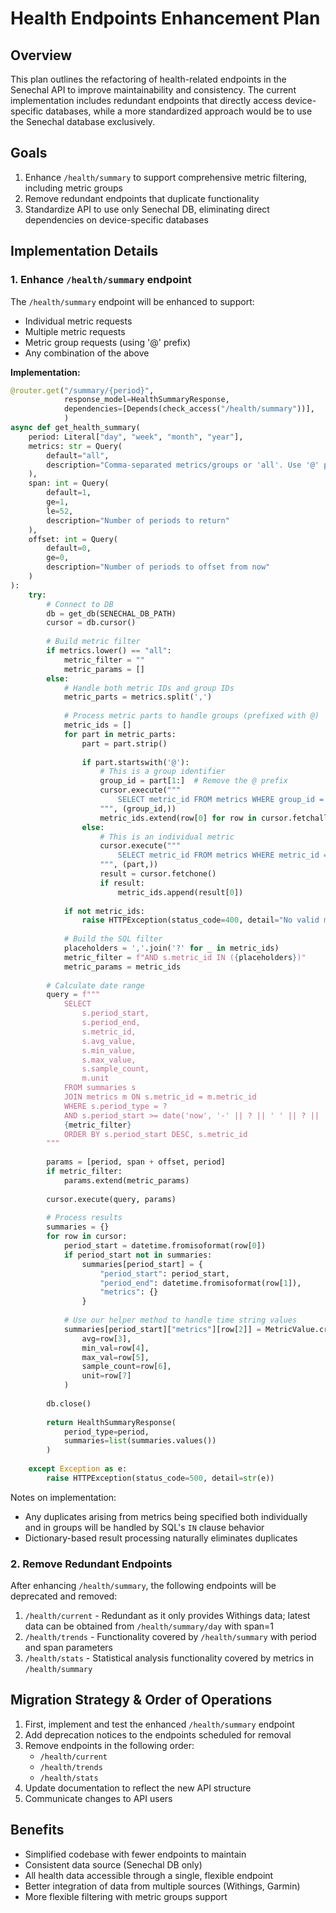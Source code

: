 # Health Endpoints Enhancement Plan

## Overview
This plan outlines the refactoring of health-related endpoints in the Senechal API to improve maintainability and consistency. The current implementation includes redundant endpoints that directly access device-specific databases, while a more standardized approach would be to use the Senechal database exclusively.

## Goals
1. Enhance `/health/summary` to support comprehensive metric filtering, including metric groups
2. Remove redundant endpoints that duplicate functionality
3. Standardize API to use only Senechal DB, eliminating direct dependencies on device-specific databases

## Implementation Details

### 1. Enhance `/health/summary` endpoint
The `/health/summary` endpoint will be enhanced to support:
- Individual metric requests
- Multiple metric requests
- Metric group requests (using '@' prefix)
- Any combination of the above

**Implementation:**
```python
@router.get("/summary/{period}", 
            response_model=HealthSummaryResponse,
            dependencies=[Depends(check_access("/health/summary"))],
            )
async def get_health_summary(
    period: Literal["day", "week", "month", "year"],
    metrics: str = Query(
        default="all",
        description="Comma-separated metrics/groups or 'all'. Use '@' prefix for metric groups."
    ),
    span: int = Query(
        default=1,
        ge=1,
        le=52,
        description="Number of periods to return"
    ),
    offset: int = Query(
        default=0,
        ge=0,
        description="Number of periods to offset from now"
    )
):
    try:
        # Connect to DB
        db = get_db(SENECHAL_DB_PATH)
        cursor = db.cursor()
        
        # Build metric filter
        if metrics.lower() == "all":
            metric_filter = ""
            metric_params = []
        else:
            # Handle both metric IDs and group IDs
            metric_parts = metrics.split(',')
            
            # Process metric parts to handle groups (prefixed with @)
            metric_ids = []
            for part in metric_parts:
                part = part.strip()
                
                if part.startswith('@'):
                    # This is a group identifier
                    group_id = part[1:]  # Remove the @ prefix
                    cursor.execute("""
                        SELECT metric_id FROM metrics WHERE group_id = ?
                    """, (group_id,))
                    metric_ids.extend(row[0] for row in cursor.fetchall())
                else:
                    # This is an individual metric
                    cursor.execute("""
                        SELECT metric_id FROM metrics WHERE metric_id = ?
                    """, (part,))
                    result = cursor.fetchone()
                    if result:
                        metric_ids.append(result[0])
            
            if not metric_ids:
                raise HTTPException(status_code=400, detail="No valid metrics specified")
            
            # Build the SQL filter
            placeholders = ','.join('?' for _ in metric_ids)
            metric_filter = f"AND s.metric_id IN ({placeholders})"
            metric_params = metric_ids
        
        # Calculate date range
        query = f"""
            SELECT 
                s.period_start,
                s.period_end,
                s.metric_id,
                s.avg_value,
                s.min_value,
                s.max_value,
                s.sample_count,
                m.unit
            FROM summaries s
            JOIN metrics m ON s.metric_id = m.metric_id
            WHERE s.period_type = ?
            AND s.period_start >= date('now', '-' || ? || ' ' || ? || 's')
            {metric_filter}
            ORDER BY s.period_start DESC, s.metric_id
        """
        
        params = [period, span + offset, period]
        if metric_filter:
            params.extend(metric_params)
        
        cursor.execute(query, params)
        
        # Process results
        summaries = {}
        for row in cursor:
            period_start = datetime.fromisoformat(row[0])
            if period_start not in summaries:
                summaries[period_start] = {
                    "period_start": period_start,
                    "period_end": datetime.fromisoformat(row[1]),
                    "metrics": {}
                }
            
            # Use our helper method to handle time string values
            summaries[period_start]["metrics"][row[2]] = MetricValue.create_from_values(
                avg=row[3],
                min_val=row[4],
                max_val=row[5],
                sample_count=row[6],
                unit=row[7]
            )
        
        db.close()
        
        return HealthSummaryResponse(
            period_type=period,
            summaries=list(summaries.values())
        )
        
    except Exception as e:
        raise HTTPException(status_code=500, detail=str(e))
```

Notes on implementation:
- Any duplicates arising from metrics being specified both individually and in groups will be handled by SQL's `IN` clause behavior
- Dictionary-based result processing naturally eliminates duplicates

### 2. Remove Redundant Endpoints
After enhancing `/health/summary`, the following endpoints will be deprecated and removed:

1. `/health/current` - Redundant as it only provides Withings data; latest data can be obtained from `/health/summary/day` with span=1
2. `/health/trends` - Functionality covered by `/health/summary` with period and span parameters
3. `/health/stats` - Statistical analysis functionality covered by metrics in `/health/summary`

## Migration Strategy & Order of Operations

1. First, implement and test the enhanced `/health/summary` endpoint
2. Add deprecation notices to the endpoints scheduled for removal
3. Remove endpoints in the following order:
   - `/health/current`
   - `/health/trends`
   - `/health/stats`
4. Update documentation to reflect the new API structure
5. Communicate changes to API users

## Benefits

- Simplified codebase with fewer endpoints to maintain
- Consistent data source (Senechal DB only)
- All health data accessible through a single, flexible endpoint
- Better integration of data from multiple sources (Withings, Garmin)
- More flexible filtering with metric groups support